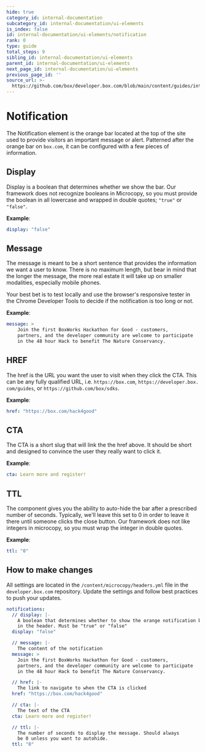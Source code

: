 ```yaml
---
hide: true
category_id: internal-documentation
subcategory_id: internal-documentation/ui-elements
is_index: false
id: internal-documentation/ui-elements/notification
rank: 0
type: guide
total_steps: 9
sibling_id: internal-documentation/ui-elements
parent_id: internal-documentation/ui-elements
next_page_id: internal-documentation/ui-elements
previous_page_id: ''
source_url: >-
  https://github.com/box/developer.box.com/blob/main/content/guides/internal-documentation/ui-elements/notification.md
---
```

<!-- does not need translation -->

# Notification

The Notification element is the orange bar located at the top of the site used
to provide visitors an important message or alert. Patterned after the orange
bar on `box.com`, it can be configured with a few pieces of information.

## Display

Display is a boolean that determines whether we show the bar. Our framework
does not recognize booleans in Microcopy, so you must provide the boolean in
all lowercase and wrapped in double quotes; `"true"` or `"false"`.

**Example**:
 
```yaml
display: "false"
```

## Message

The message is meant to be a short sentence that provides the information we
want a user to know. There is no maximum length, but bear in mind that the
longer the message, the more real estate it will take up on smaller modalities,
especially mobile phones.

Your best bet is to test locally and use the browser's responsive tester in the
Chrome Developer Tools to decide if the notification is too long or not.

**Example**:
 
```yaml
message: >
    Join the first BoxWorks Hackathon for Good - customers,
    partners, and the developer community are welcome to participate
    in the 48 hour Hack to benefit The Nature Conservancy.
```

## HREF

The href is the URL you want the user to visit when they click the CTA. This
can be any fully qualified URL, i.e. `https://box.com`, `https://developer.box.
com/guides`, or `https://github.com/box/sdks`.

**Example**:
 
```yaml
href: "https://box.com/hack4good"
```

## CTA

The CTA is a short slug that will link the the href above. It should be short
and designed to convince the user they really want to click it.

**Example**:
 
```yaml
cta: Learn more and register!
```

## TTL

The component gives you the ability to auto-hide the bar after a prescribed
number of seconds. Typically, we'll leave this set to 0 in order to leave it
there until someone clicks the close button. Our framework does not like
integers in microcopy, so you must wrap the integer in double quotes.

**Example**:

```yaml
ttl: "0"
```

## How to make changes

All settings are located in the `/content/microcopy/headers.yml` file in the
`developer.box.com` repository. Update the settings and follow best
practices to push your updates.

```yaml
notifications:
  // display: |-
    A boolean that determines whether to show the orange notification bar
    in the header. Must be "true" or "false"
  display: "false"

  // message: |-
    The content of the notification
  message: >
    Join the first BoxWorks Hackathon for Good - customers,
    partners, and the developer community are welcome to participate
    in the 48 hour Hack to benefit The Nature Conservancy.

  // href: |-
    The link to navigate to when the CTA is clicked
  href: "https://box.com/hack4good"

  // cta: |-
    The text of the CTA
  cta: Learn more and register!

  // ttl: |-
    The number of seconds to display the message. Should always
    be 0 unless you want to autohide.
  ttl: "0"
```